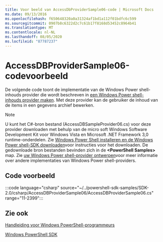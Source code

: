 ```yaml
---
title: Voor beeld van AccessDbProviderSample06-code | Microsoft Docs
ms.date: 09/13/2016
ms.openlocfilehash: f650648320a0a31324af1bd1a112f01bdfc6c599
ms.sourcegitcommit: 0907b8c6322d2c7c61b17f8168d53452c8964b41
ms.translationtype: MT
ms.contentlocale: nl-NL
ms.lasthandoff: 08/05/2020
ms.locfileid: "87787237"
---
```

# <a name="accessdbprovidersample06-code-sample"></a>AccessDBProviderSample06-codevoorbeeld

De volgende code toont de implementatie van de Windows Power shell-inhouds provider die wordt beschreven in [een Windows Power shell-inhouds provider maken](./creating-a-windows-powershell-content-provider.md).
Met deze provider kan de gebruiker de inhoud van de items in een gegevens archief bewerken.

> [!NOTE]
> U kunt het C#-bron bestand (AccessDBSampleProvider06.cs) voor deze provider downloaden met behulp van de micro soft Windows Software Development Kit voor Windows Vista en Microsoft .NET Framework 3,0 runtime-onderdelen. Zie [Windows Power Shell installeren en de Windows Power shell-SDK downloaden](/powershell/scripting/developer/installing-the-windows-powershell-sdk)voor instructies voor het downloaden.
> De gedownloade bron bestanden bevinden zich in de **\<PowerShell Samples>** map. Zie [uw Windows Power shell-provider ontwerpen](./designing-your-windows-powershell-provider.md)voor meer informatie over andere implementaties van Windows Power shell-providers.

## <a name="code-sample"></a>Code voorbeeld

:::code language="csharp" source="~/../powershell-sdk-samples/SDK-2.0/csharp/AccessDBProviderSample06/AccessDBProviderSample06.cs" range="11-2399":::

## <a name="see-also"></a>Zie ook

[Handleiding voor Windows PowerShell-programmeurs](./windows-powershell-programmer-s-guide.md)

[Windows PowerShell SDK](../windows-powershell-reference.md)
